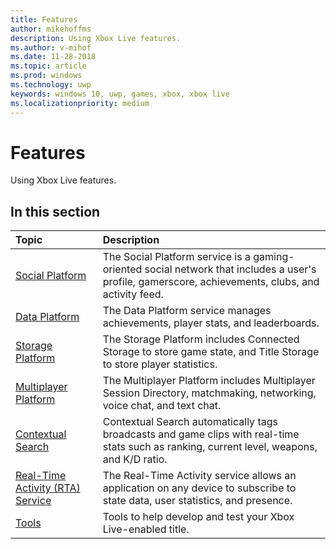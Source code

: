 ```yaml
---
title: Features
author: mikehoffms
description: Using Xbox Live features.
ms.author: v-mihof
ms.date: 11-28-2018
ms.topic: article
ms.prod: windows
ms.technology: uwp
keywords: windows 10, uwp, games, xbox, xbox live
ms.localizationpriority: medium
---
```


# Features

Using Xbox Live features.

## In this section

| Topic                                                                                                                                             | Description                                                                                                   |
|:--------------------------------------------------------------------------------------------------------------------------------------------------|:--------------------------------------------------------------------------------------------------------------|
| [Social Platform](social-platform/social-platform.md) | The Social Platform service is a gaming-oriented social network that includes a user's profile, gamerscore, achievements, clubs, and activity feed. |
| [Data Platform](data-platform/data-platform.md) | The Data Platform service manages achievements, player stats, and leaderboards. |
| [Storage Platform](storage-platform/storage-platform.md) | The Storage Platform includes Connected Storage to store game state, and Title Storage to store player statistics. |
| [Multiplayer Platform](multiplayer/multiplayer-platform.md) | The Multiplayer Platform includes Multiplayer Session Directory, matchmaking, networking, voice chat, and text chat. |
| [Contextual Search](contextual-search/contextual-search.md) | Contextual Search automatically tags broadcasts and game clips with real-time stats such as ranking, current level, weapons, and K/D ratio. |
| [Real-Time Activity (RTA) Service](real-time-activity-service/real-time-activity-service.md) | The Real-Time Activity service allows an application on any device to subscribe to state data, user statistics, and presence. |
| [Tools](tools/tools.md) | Tools to help develop and test your Xbox Live-enabled title. |
